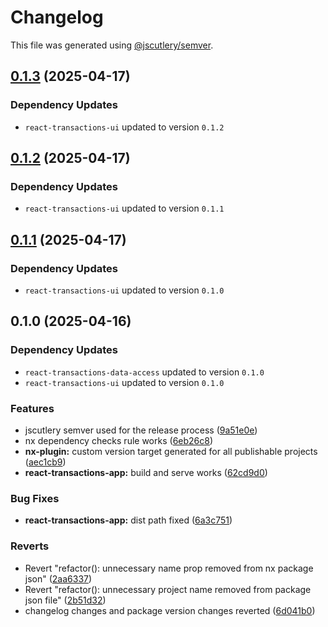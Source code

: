 # Changelog

This file was generated using [@jscutlery/semver](https://github.com/jscutlery/semver).

## [0.1.3](https://github.com/push-based/nx-multilanguage-repo/compare/react-transactions-app@0.1.2...react-transactions-app@0.1.3) (2025-04-17)

### Dependency Updates

* `react-transactions-ui` updated to version `0.1.2`
## [0.1.2](https://github.com/push-based/nx-multilanguage-repo/compare/react-transactions-app@0.1.1...react-transactions-app@0.1.2) (2025-04-17)

### Dependency Updates

* `react-transactions-ui` updated to version `0.1.1`
## [0.1.1](https://github.com/push-based/nx-multilanguage-repo/compare/react-transactions-app@0.1.0...react-transactions-app@0.1.1) (2025-04-17)

### Dependency Updates

* `react-transactions-ui` updated to version `0.1.0`
## 0.1.0 (2025-04-16)

### Dependency Updates

* `react-transactions-data-access` updated to version `0.1.0`
* `react-transactions-ui` updated to version `0.1.0`

### Features

* jscutlery semver used for the release process ([9a51e0e](https://github.com/push-based/nx-multilanguage-repo/commit/9a51e0ef6a9462e9950cc4fd378871e50c856445))
* nx dependency checks rule works ([6eb26c8](https://github.com/push-based/nx-multilanguage-repo/commit/6eb26c8e941d6a91bf5fadfa235b4f152b1e6800))
* **nx-plugin:** custom version target generated for all publishable projects ([aec1cb9](https://github.com/push-based/nx-multilanguage-repo/commit/aec1cb9ec34b30de9f6c6d7ae510228fdd3982b8))
* **react-transactions-app:** build and serve works ([62cd9d0](https://github.com/push-based/nx-multilanguage-repo/commit/62cd9d0d17b246aea5f134934e1fe67c3db9971a))


### Bug Fixes

* **react-transactions-app:** dist path fixed ([6a3c751](https://github.com/push-based/nx-multilanguage-repo/commit/6a3c75140d0e2333e120cb611e16117d36926c90))


### Reverts

* Revert "refactor(): unnecessary name prop removed from nx package json" ([2aa6337](https://github.com/push-based/nx-multilanguage-repo/commit/2aa633736a59558247ff33cbdfdf0f23d6f9af88))
* Revert "refactor(): unnecessary project name removed from package json file" ([2b51d32](https://github.com/push-based/nx-multilanguage-repo/commit/2b51d32f8c129abfba9dc7902f32bf5ab3c04481))
* changelog changes and package version changes reverted ([6d041b0](https://github.com/push-based/nx-multilanguage-repo/commit/6d041b082dcdc1becba13abc5e5a5a1fe1f18db7))
